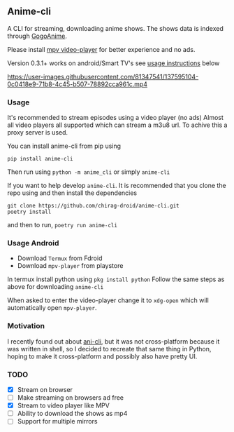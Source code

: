 ## Anime-cli

A CLI for streaming, downloading anime shows.
The shows data is indexed through [GogoAnime](https://gogoanime.pe).

Please install [mpv video-player](https://mpv.io/installation/) for better experience and no ads.

Version 0.3.1+ works on android/Smart TV's see [usage instructions](#usage-android) below

https://user-images.githubusercontent.com/81347541/137595104-0c0418e9-71b8-4c45-b507-78892cca961c.mp4

### Usage
It's recommended to stream episodes using a video player (no ads)
Almost all video players all supported which can stream a m3u8 url. To achive this a proxy server is used.

You can install anime-cli from pip using
```
pip install anime-cli
```
Then run using `python -m anime_cli` or simply `anime-cli`

If you want to help develop `anime-cli`. It is recommended that you clone the repo using and then install the dependencies
```
git clone https://github.com/chirag-droid/anime-cli.git
poetry install
```
and then to run, `poetry run anime-cli`

### Usage Android
- Download `Termux` from Fdroid
- Download `mpv-player` from playstore

In termux install python using `pkg install python`
Follow the same steps as above for downloading `anime-cli`

When asked to enter the video-player change it to `xdg-open` which will automatically open `mpv-player`.

### Motivation

I recently found out about [ani-cli](https://github.com/pystardust/ani-cli), but it was not cross-platform because it was written in shell, so I decided to recreate that same thing in Python, hoping to make it cross-platform and possibly also have pretty UI.

### TODO
- [x] Stream on browser
- [ ] Make streaming on browsers ad free
- [x] Stream to video player like MPV
- [ ] Ability to download the shows as mp4
- [ ] Support for multiple mirrors
